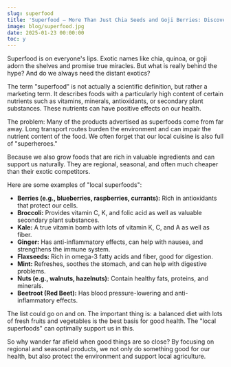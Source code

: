 ```yaml
---
slug: superfood
title: 'Superfood – More Than Just Chia Seeds and Goji Berries: Discover the Power of Local "Superheroes"'
image: blog/superfood.jpg
date: 2025-01-23 00:00:00
toc: y
---
```

Superfood is on everyone's lips. Exotic names like chia, quinoa, or goji adorn the shelves and promise true miracles. But what is really behind the hype? And do we always need the distant exotics?

The term "superfood" is not actually a scientific definition, but rather a marketing term. It describes foods with a particularly high content of certain nutrients such as vitamins, minerals, antioxidants, or secondary plant substances. These nutrients can have positive effects on our health.

The problem: Many of the products advertised as superfoods come from far away. Long transport routes burden the environment and can impair the nutrient content of the food. We often forget that our local cuisine is also full of "superheroes."

Because we also grow foods that are rich in valuable ingredients and can support us naturally. They are regional, seasonal, and often much cheaper than their exotic competitors.

Here are some examples of "local superfoods":

- **Berries (e.g., blueberries, raspberries, currants):** Rich in antioxidants that protect our cells.
- **Broccoli:** Provides vitamin C, K, and folic acid as well as valuable secondary plant substances.
- **Kale:** A true vitamin bomb with lots of vitamin K, C, and A as well as fiber.
- **Ginger:** Has anti-inflammatory effects, can help with nausea, and strengthens the immune system.
- **Flaxseeds:** Rich in omega-3 fatty acids and fiber, good for digestion.
- **Mint:** Refreshes, soothes the stomach, and can help with digestive problems.
- **Nuts (e.g., walnuts, hazelnuts):** Contain healthy fats, proteins, and minerals.
- **Beetroot (Red Beet):** Has blood pressure-lowering and anti-inflammatory effects.

The list could go on and on. The important thing is: a balanced diet with lots of fresh fruits and vegetables is the best basis for good health. The "local superfoods" can optimally support us in this.

So why wander far afield when good things are so close? By focusing on regional and seasonal products, we not only do something good for our health, but also protect the environment and support local agriculture.
